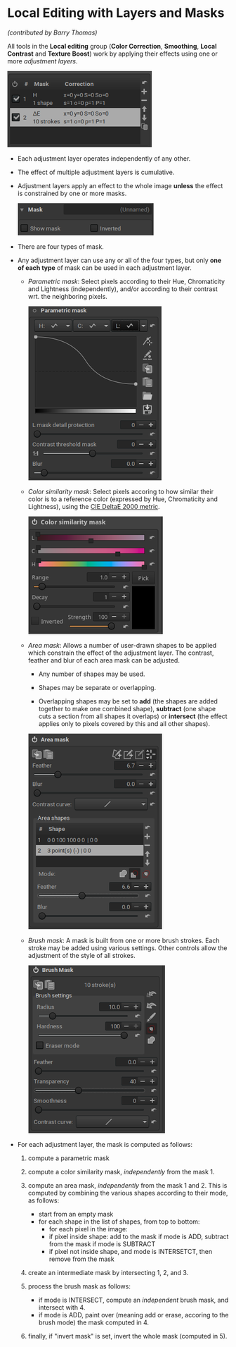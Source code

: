 # Local Editing with Layers and Masks
*(contributed by Barry Thomas)*

All tools in the **Local editing** group (**Color Correction**, **Smoothing**, **Local Contrast** and **Texture Boost**) work by applying their effects using one or more *adjustment layers*.

![List of adjustment layers](resources/layers-list.png)
    
* Each adjustment layer operates independently of any other.

* The effect of multiple adjustment layers is cumulative. 

* Adjustment layers apply an effect to the whole image **unless** the effect is constrained by one or more masks. 

  ![Layer mask](resources/mask-global.png)

* There are four types of mask.

* Any adjustment layer can use any or all of the four types, but only **one of each type** of mask can be used in each adjustment layer. 

    - *Parametric mask*: Select pixels according to their Hue, Chromaticity and Lightness (independently), and/or according to their contrast wrt. the neighboring pixels.

      ![Parametric mask](resources/parametric-mask.png)

    - *Color similarity mask*: Select pixels accoring to how similar their color is to a reference color (expressed by Hue, Chromaticity and Lightness), using the [CIE DeltaE 2000 metric](https://en.wikipedia.org/wiki/Color_difference#CIEDE2000). 

      ![Color similarity mask](resources/deltaE-mask.png)

    - *Area mask*: Allows a number of user-drawn shapes to be applied which constrain the effect of the adjustment layer. The contrast, feather and blur of each area mask can be adjusted. 

        * Any number of shapes may be used. 

        * Shapes may be separate or overlapping.

        * Overlapping shapes may be set to **add** (the shapes are added together to make one combined shape), **subtract** (one shape cuts a section from all shapes it overlaps) or **intersect** (the effect applies only to pixels covered by this and all other shapes).

      ![Area mask](resources/area-mask.png)

    - *Brush mask*: A mask is built from one or more brush strokes. Each stroke may be added using various settings. Other controls allow the adjustment of the style of all strokes.

      ![Brush mask](resources/brush-mask.png)

* For each adjustment layer, the mask is computed as follows:

    1. compute a parametric mask
    2. compute a color similarity mask, *independently* from the mask 1.
    3. compute an area mask, *independently* from the mask 1 and 2. This is computed by combining the various shapes according to their mode, as follows:
        - start from an empty mask
        - for each shape in the list of shapes, from top to bottom:
            - for each pixel in the image:
            - if pixel inside shape: add to the mask if mode is ADD, subtract from the mask if mode is SUBTRACT
            - if pixel not inside shape, and mode is INTERSETCT, then remove from the mask

    4. create an intermediate mask by intersecting 1, 2, and 3.
    5. process the brush mask as follows:
        - if mode is INTERSECT, compute an *independent* brush mask, and intersect with 4.
        - if mode is ADD, paint over (meaning add or erase, accoring to the brush mode) the mask computed in 4.

    6. finally, if "invert mask" is set, invert the whole mask (computed in 5).
